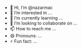 - 👋 Hi, I’m @nazarmac
- 👀 I’m interested in ...
- 🌱 I’m currently learning ...
- 💞️ I’m looking to collaborate on ...
- 📫 How to reach me ...
- 😄 Pronouns: ...
- ⚡ Fun fact: ...

<!---
nazarmac/nazarmac is a ✨ special ✨ repository because its `README.md` (this file) appears on your GitHub profile.
You can click the Preview link to take a look at your changes.
--->
